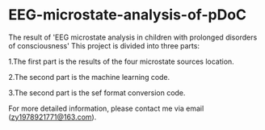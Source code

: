 # EEG-microstate-analysis-of-pDoC
The result of 'EEG microstate analysis in children with prolonged disorders of consciousness'
This project is divided into three parts:

1.The first part is the results of the four microstate sources location.

2.The second part is the machine learning code.

3.The second part is the sef format conversion code.

For more detailed information, please contact me via email (zy1978921771@163.com).
